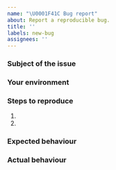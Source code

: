 ```yaml
---
name: "\U0001F41C Bug report"
about: Report a reproducible bug.
title: ''
labels: new-bug
assignees: ''
---
```


### Subject of the issue

<!-- Describe your issue here. -->

### Your environment

<!--
* Please provide information about the vscode version you are using.
* This will give us a good idea about your environment
-->

### Steps to reproduce

1.
2.

### Expected behaviour

### Actual behaviour
